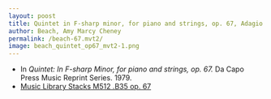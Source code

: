 ```yaml
---
layout: poost
title: Quintet in F-sharp minor, for piano and strings, op. 67, Adagio espressivo
author: Beach, Amy Marcy Cheney
permalink: /beach-67.mvt2/
image: beach_quintet_op67_mvt2-1.png
---
```


- In *Quintet: In F-sharp Minor, for piano and strings, op. 67.* Da Capo Press Music Reprint Series. 1979.
- <a href="https://tufts-primo.hosted.exlibrisgroup.com/permalink/f/14dinuo/01TUN_ALMA2183367040003851" target="_blank">Music Library Stacks M512 .B35 op. 67</a>
